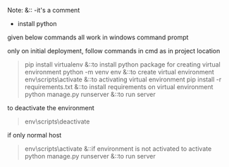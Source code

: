 Note:   &::  -it's a comment

- install python

given below commands all work in windows command prompt

only on initial deployment,
follow commands in cmd as in project location

>pip install virtualenv &::to install python package for creating virtual environment
>python -m venv env  &::to create virtual environment
>env\scripts\activate  &::to activating virtual environment 
>pip install -r requirements.txt  &::to install requirements on virtual environment
>python manage.py runserver  &::to run server

to deactivate the environment
>env\scripts\deactivate

if only normal host
>env\scripts\activate  &::if environment is not activated to activate
>python manage.py runserver  &::to run server

